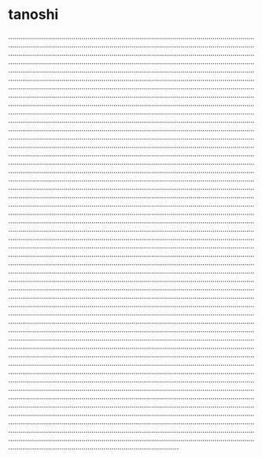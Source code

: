 # tanoshi
..................................................................................................................................................................................................................................................................................................................................................................................................................................................................................................................................................................................................................................................................................................................................................................................................................................................................................................................................................................................................................................................................................................................................................................................................................................................................................................................................................................................................................................................................................................................................................................................................................................................................................................................................................................................................................................................................................................................................................................................................................................................................................................................................................................................................................................................................................................................................................................................................................................................................................................................................................................................................................................................................................................................................................................................................................................................................................................................................................................................................................................................................................................................................................................................................................................................................................................................................................................................................................................................................................................................................................................................................................................................................................................................................................................................................................................................................................................................................................................................................................................................................................................................................................................................................................................................................................................................................................................................................................................................................................................................................................................................................................................................................................................................................................................................................................................................................................................................................................................................................................................................................................................................................................................................................................................................................................................................................................................................................................................................................................................................................................................................................................................................................................................................................................................................................................................................................................................................................................................................................................................................................................................................................................................................................................................................................................................................................................................................................................
